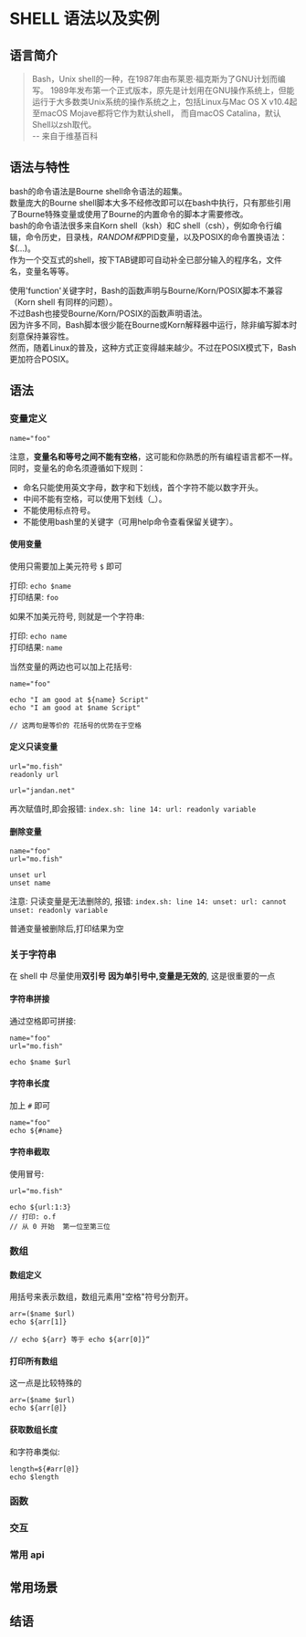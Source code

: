 # SHELL 语法以及实例

## 语言简介
> Bash，Unix shell的一种，在1987年由布莱恩·福克斯为了GNU计划而编写。
> 1989年发布第一个正式版本，原先是计划用在GNU操作系统上，但能运行于大多数类Unix系统的操作系统之上，包括Linux与Mac OS X v10.4起至macOS Mojave都将它作为默认shell，
> 而自macOS Catalina，默认Shell以zsh取代。  
> -- 来自于维基百科

## 语法与特性
bash的命令语法是Bourne shell命令语法的超集。  
数量庞大的Bourne shell脚本大多不经修改即可以在bash中执行，只有那些引用了Bourne特殊变量或使用了Bourne的内置命令的脚本才需要修改。  
bash的命令语法很多来自Korn shell（ksh）和C shell（csh），例如命令行编辑，命令历史，目录栈，$RANDOM和$PPID变量，以及POSIX的命令置换语法：$(...)。  
作为一个交互式的shell，按下TAB键即可自动补全已部分输入的程序名，文件名，变量名等等。

使用'function'关键字时，Bash的函数声明与Bourne/Korn/POSIX脚本不兼容（Korn shell 有同样的问题）。  
不过Bash也接受Bourne/Korn/POSIX的函数声明语法。  
因为许多不同，Bash脚本很少能在Bourne或Korn解释器中运行，除非编写脚本时刻意保持兼容性。  
然而，随着Linux的普及，这种方式正变得越来越少。不过在POSIX模式下，Bash更加符合POSIX。

## 语法

### 变量定义

```
name="foo"
```
注意，**变量名和等号之间不能有空格**，这可能和你熟悉的所有编程语言都不一样。  
同时，变量名的命名须遵循如下规则：

*   命名只能使用英文字母，数字和下划线，首个字符不能以数字开头。
*   中间不能有空格，可以使用下划线（\_）。
*   不能使用标点符号。
*   不能使用bash里的关键字（可用help命令查看保留关键字）。


#### 使用变量

使用只需要加上美元符号 `$` 即可

打印: `echo $name`  
打印结果: `foo`

如果不加美元符号, 则就是一个字符串:

打印: `echo name`  
打印结果: `name`

当然变量的两边也可以加上花括号:

```
name="foo"

echo "I am good at ${name} Script"
echo "I am good at $name Script"

// 这两句是等价的 花括号的优势在于空格
```

#### 定义只读变量

```
url="mo.fish"
readonly url

url="jandan.net"
```
再次赋值时,即会报错: `index.sh: line 14: url: readonly variable`

#### 删除变量
```
name="foo"
url="mo.fish"

unset url
unset name
```
注意: 只读变量是无法删除的, 报错: `index.sh: line 14: unset: url: cannot unset: readonly variable`

普通变量被删除后,打印结果为空

### 关于字符串

在 shell 中 尽量使用**双引号**
**因为单引号中,变量是无效的**, 这是很重要的一点

#### 字符串拼接
通过空格即可拼接:

```
name="foo"
url="mo.fish"

echo $name $url
```

#### 字符串长度
加上 `#` 即可

```
name="foo"
echo ${#name}
```

#### 字符串截取
使用冒号:
```
url="mo.fish"

echo ${url:1:3}
// 打印: o.f
// 从 0 开始  第一位至第三位
```

### 数组

#### 数组定义
用括号来表示数组，数组元素用"空格"符号分割开。

```
arr=($name $url)
echo ${arr[1]}

// echo ${arr} 等于 echo ${arr[0]}“
```
#### 打印所有数组

这一点是比较特殊的
```
arr=($name $url)
echo ${arr[@]}
```

#### 获取数组长度
和字符串类似:

```
length=${#arr[@]}
echo $length
```


### 函数

### 交互

### 常用 api

## 常用场景


## 结语


